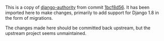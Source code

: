 This is a copy of [django-authority][] from commit [1bcf8d56][commit]. It has
been imported here to make changes, primarily to add support for Django 1.8
in the form of migrations.

The changes made here should be committed back upstream, but the upstream
project seems unmaintained.

[django-authority]: https://github.com/jlward/django-authority
[commit]: https://github.com/jlward/django-authority/commit/1bcf8d568571d789b786f49c67901e7c287c8d39
